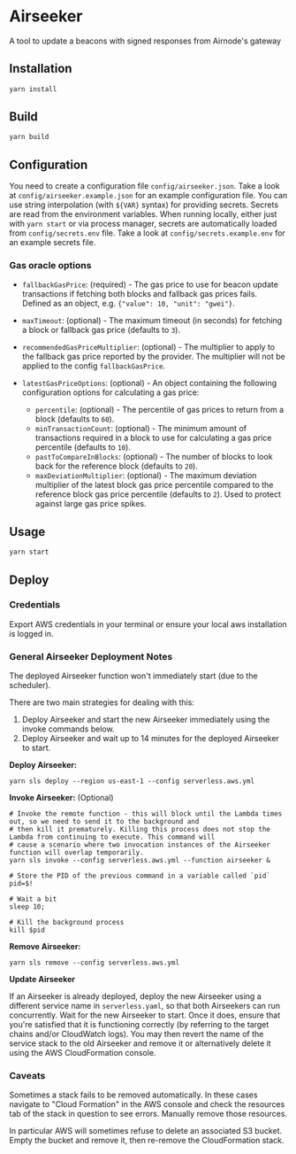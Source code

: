 # Airseeker

A tool to update a beacons with signed responses from Airnode's gateway

## Installation

```sh
yarn install
```

## Build

```sh
yarn build
```

## Configuration

You need to create a configuration file `config/airseeker.json`. Take a look at `config/airseeker.example.json` for an
example configuration file. You can use string interpolation (with `${VAR}` syntax) for providing secrets. Secrets are
read from the environment variables. When running locally, either just with `yarn start` or via process manager, secrets
are automatically loaded from `config/secrets.env` file. Take a look at `config/secrets.example.env` for an example
secrets file.

### Gas oracle options

- `fallbackGasPrice`: (required) - The gas price to use for beacon update transactions if fetching both blocks and
  fallback gas prices fails. Defined as an object, e.g. `{"value": 10, "unit": "gwei"}`.
- `maxTimeout`: (optional) - The maximum timeout (in seconds) for fetching a block or fallback gas price (defaults to
  `3`).
- `recommendedGasPriceMultiplier`: (optional) - The multiplier to apply to the fallback gas price reported by the
  provider. The multiplier will not be applied to the config `fallbackGasPrice`.

- `latestGasPriceOptions`: (optional) - An object containing the following configuration options for calculating a gas
  price:
  - `percentile`: (optional) - The percentile of gas prices to return from a block (defaults to `60`).
  - `minTransactionCount`: (optional) - The minimum amount of transactions required in a block to use for calculating a
    gas price percentile (defaults to `10`).
  - `pastToCompareInBlocks`: (optional) - The number of blocks to look back for the reference block (defaults to `20`).
  - `maxDeviationMultiplier`: (optional) - The maximum deviation multiplier of the latest block gas price percentile
    compared to the reference block gas price percentile (defaults to `2`). Used to protect against large gas price
    spikes.

## Usage

```sh
yarn start
```

## Deploy

### Credentials

Export AWS credentials in your terminal or ensure your local aws installation is logged in.

### General Airseeker Deployment Notes

The deployed Airseeker function won't immediately start (due to the scheduler).

There are two main strategies for dealing with this:

1. Deploy Airseeker and start the new Airseeker immediately using the invoke commands below.
2. Deploy Airseeker and wait up to 14 minutes for the deployed Airseeker to start.

**Deploy Airseeker:**

```shell
yarn sls deploy --region us-east-1 --config serverless.aws.yml
```

**Invoke Airseeker:** (Optional)

```shell
# Invoke the remote function - this will block until the Lambda times out, so we need to send it to the background and
# then kill it prematurely. Killing this process does not stop the Lambda from continuing to execute. This command will
# cause a scenario where two invocation instances of the Airseeker function will overlap temporarily.
yarn sls invoke --config serverless.aws.yml --function airseeker &

# Store the PID of the previous command in a variable called `pid`
pid=$!

# Wait a bit
sleep 10;

# Kill the background process
kill $pid
```

**Remove Airseeker:**

```shell
yarn sls remove --config serverless.aws.yml
```

**Update Airseeker**

If an Airseeker is already deployed, deploy the new Airseeker using a different service name in `serverless.yaml`, so
that both Airseekers can run concurrently. Wait for the new Airseeker to start. Once it does, ensure that you're
satisfied that it is functioning correctly (by referring to the target chains and/or CloudWatch logs). You may then
revert the name of the service stack to the old Airseeker and remove it or alternatively delete it using the AWS
CloudFormation console.

### Caveats

Sometimes a stack fails to be removed automatically. In these cases navigate to "Cloud Formation" in the AWS console and
check the resources tab of the stack in question to see errors. Manually remove those resources.

In particular AWS will sometimes refuse to delete an associated S3 bucket. Empty the bucket and remove it, then
re-remove the CloudFormation stack.
